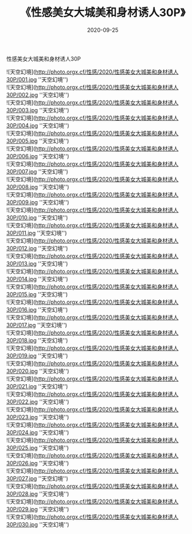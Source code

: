 ﻿---
layout: post
title:  《性感美女大城美和身材诱人30P》
date:   2020-09-25
image: http://photo.orgx.cf/性感/2020/性感美女大城美和身材诱人30P/000.jpg
categories: [美女, 性感, 泳衣]
---

性感美女大城美和身材诱人30P



![天空幻境](http://photo.orgx.cf/性感/2020/性感美女大城美和身材诱人30P/001.jpg ''天空幻境'') <br>
![天空幻境](http://photo.orgx.cf/性感/2020/性感美女大城美和身材诱人30P/002.jpg ''天空幻境'') <br>
![天空幻境](http://photo.orgx.cf/性感/2020/性感美女大城美和身材诱人30P/003.jpg ''天空幻境'') <br>
![天空幻境](http://photo.orgx.cf/性感/2020/性感美女大城美和身材诱人30P/004.jpg ''天空幻境'') <br>
![天空幻境](http://photo.orgx.cf/性感/2020/性感美女大城美和身材诱人30P/005.jpg ''天空幻境'') <br>
![天空幻境](http://photo.orgx.cf/性感/2020/性感美女大城美和身材诱人30P/006.jpg ''天空幻境'') <br>
![天空幻境](http://photo.orgx.cf/性感/2020/性感美女大城美和身材诱人30P/007.jpg ''天空幻境'') <br>
![天空幻境](http://photo.orgx.cf/性感/2020/性感美女大城美和身材诱人30P/008.jpg ''天空幻境'') <br>
![天空幻境](http://photo.orgx.cf/性感/2020/性感美女大城美和身材诱人30P/009.jpg ''天空幻境'') <br>
![天空幻境](http://photo.orgx.cf/性感/2020/性感美女大城美和身材诱人30P/010.jpg ''天空幻境'') <br>
![天空幻境](http://photo.orgx.cf/性感/2020/性感美女大城美和身材诱人30P/011.jpg ''天空幻境'') <br>
![天空幻境](http://photo.orgx.cf/性感/2020/性感美女大城美和身材诱人30P/012.jpg ''天空幻境'') <br>
![天空幻境](http://photo.orgx.cf/性感/2020/性感美女大城美和身材诱人30P/013.jpg ''天空幻境'') <br>
![天空幻境](http://photo.orgx.cf/性感/2020/性感美女大城美和身材诱人30P/014.jpg ''天空幻境'') <br>
![天空幻境](http://photo.orgx.cf/性感/2020/性感美女大城美和身材诱人30P/015.jpg ''天空幻境'') <br>
![天空幻境](http://photo.orgx.cf/性感/2020/性感美女大城美和身材诱人30P/016.jpg ''天空幻境'') <br>
![天空幻境](http://photo.orgx.cf/性感/2020/性感美女大城美和身材诱人30P/017.jpg ''天空幻境'') <br>
![天空幻境](http://photo.orgx.cf/性感/2020/性感美女大城美和身材诱人30P/018.jpg ''天空幻境'') <br>
![天空幻境](http://photo.orgx.cf/性感/2020/性感美女大城美和身材诱人30P/019.jpg ''天空幻境'') <br>
![天空幻境](http://photo.orgx.cf/性感/2020/性感美女大城美和身材诱人30P/020.jpg ''天空幻境'') <br>
![天空幻境](http://photo.orgx.cf/性感/2020/性感美女大城美和身材诱人30P/021.jpg ''天空幻境'') <br>
![天空幻境](http://photo.orgx.cf/性感/2020/性感美女大城美和身材诱人30P/022.jpg ''天空幻境'') <br>
![天空幻境](http://photo.orgx.cf/性感/2020/性感美女大城美和身材诱人30P/023.jpg ''天空幻境'') <br>
![天空幻境](http://photo.orgx.cf/性感/2020/性感美女大城美和身材诱人30P/024.jpg ''天空幻境'') <br>
![天空幻境](http://photo.orgx.cf/性感/2020/性感美女大城美和身材诱人30P/025.jpg ''天空幻境'') <br>
![天空幻境](http://photo.orgx.cf/性感/2020/性感美女大城美和身材诱人30P/026.jpg ''天空幻境'') <br>
![天空幻境](http://photo.orgx.cf/性感/2020/性感美女大城美和身材诱人30P/027.jpg ''天空幻境'') <br>
![天空幻境](http://photo.orgx.cf/性感/2020/性感美女大城美和身材诱人30P/028.jpg ''天空幻境'') <br>
![天空幻境](http://photo.orgx.cf/性感/2020/性感美女大城美和身材诱人30P/029.jpg ''天空幻境'') <br>
![天空幻境](http://photo.orgx.cf/性感/2020/性感美女大城美和身材诱人30P/030.jpg ''天空幻境'') <br>